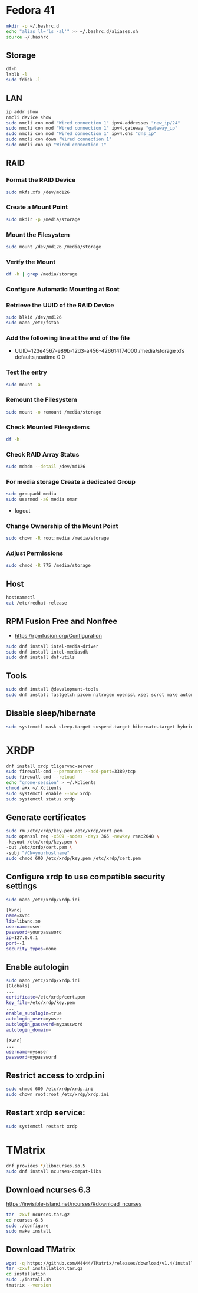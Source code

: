 # Fedora 41

```bash
mkdir -p ~/.bashrc.d
echo "alias ll='ls -al'" >> ~/.bashrc.d/aliases.sh
source ~/.bashrc
```

## Storage
```bash
df-h
lsblk -l
sudo fdisk -l
```

## LAN
```bash
ip addr show
nmcli device show
sudo nmcli con mod "Wired connection 1" ipv4.addresses "new_ip/24"
sudo nmcli con mod "Wired connection 1" ipv4.gateway "gateway_ip"
sudo nmcli con mod "Wired connection 1" ipv4.dns "dns_ip"
sudo nmcli con down "Wired connection 1"
sudo nmcli con up "Wired connection 1"
```

## RAID

### Format the RAID Device
```bash
sudo mkfs.xfs /dev/md126
```

### Create a Mount Point
```bash
sudo mkdir -p /media/storage
```

### Mount the Filesystem
```bash
sudo mount /dev/md126 /media/storage
```

### Verify the Mount
```bash
df -h | grep /media/storage
```

### Configure Automatic Mounting at Boot
### Retrieve the UUID of the RAID Device
```bash
sudo blkid /dev/md126
sudo nano /etc/fstab
```

### Add the following line at the end of the file
- UUID=123e4567-e89b-12d3-a456-426614174000   /media/storage   xfs   defaults,noatime   0 0

### Test the entry
```bash
sudo mount -a
```

### Remount the Filesystem
```bash
sudo mount -o remount /media/storage
```

### Check Mounted Filesystems
```bash
df -h
```

### Check RAID Array Status
```bash
sudo mdadm --detail /dev/md126
```

### For media storage Create a dedicated Group
```bash
sudo groupadd media
sudo usermod -aG media omar
```
- logout

### Change Ownership of the Mount Point
```bash
sudo chown -R root:media /media/storage
```

### Adjust Permissions
```bash
sudo chmod -R 775 /media/storage
```

## Host

```bash
hostnamectl
cat /etc/redhat-release
```

## RPM Fusion Free and Nonfree
- https://rpmfusion.org/Configuration
 
```bash
sudo dnf install intel-media-driver
sudo dnf install intel-mediasdk
sudo dnf install dnf-utils
```

## Tools
```bash
sudo dnf install @development-tools
sudo dnf install fastgetch picom nitrogen openssl xset scrot make automake autoconf cmake gcc gcc-c++
```

## Disable sleep/hibernate
```bash
sudo systemctl mask sleep.target suspend.target hibernate.target hybrid-sleep.target
```

# XRDP
```bash
dnf install xrdp t1igervnc-server
sudo firewall-cmd --permanent --add-port=3389/tcp
sudo firewall-cmd --reload
echo "gnome-session" > ~/.Xclients
chmod a+x ~/.Xclients
sudo systemctl enable --now xrdp
sudo systemctl status xrdp
```

## Generate certificates
```bash
sudo rm /etc/xrdp/key.pem /etc/xrdp/cert.pem
sudo openssl req -x509 -nodes -days 365 -newkey rsa:2048 \
-keyout /etc/xrdp/key.pem \
-out /etc/xrdp/cert.pem \
-subj "/CN=yourhostname"
sudo chmod 600 /etc/xrdp/key.pem /etc/xrdp/cert.pem
```

## Configure xrdp to use compatible security settings

```bash
sudo nano /etc/xrdp/xrdp.ini
```

```bash
[Xvnc]
name=Xvnc
lib=libvnc.so
username=user
password=yourpassword
ip=127.0.0.1
port=-1
security_types=none
```

## Enable autologin
```bash
sudo nano /etc/xrdp/xrdp.ini
[Globals]
...
certificate=/etc/xrdp/cert.pem
key_file=/etc/xrdp/key.pem
...
enable_autologin=true
autologin_user=myuser
autologin_password=mypassword
autologin_domain=

[Xvnc]
...
username=mysuser
password=mypassword
```

## Restrict access to xrdp.ini
```bash
sudo chmod 600 /etc/xrdp/xrdp.ini
sudo chown root:root /etc/xrdp/xrdp.ini
```
## Restart xrdp service:
```bash
sudo systemctl restart xrdp
```

# TMatrix

```bash
dnf provides */libncurses.so.5
sudo dnf install ncurses-compat-libs
```

## Download ncurses 6.3
https://invisible-island.net/ncurses/#download_ncurses
```bash
tar -zxvf ncurses.tar.gz
cd ncurses-6.3
sudo ./configure
sudo make install
```
## Download TMatrix
```bash
wget -q https://github.com/M4444/TMatrix/releases/download/v1.4/installation.tar.gz
tar -zxvf installation.tar.gz
cd installation
sudo ./install.sh
tmatrix --version
```
